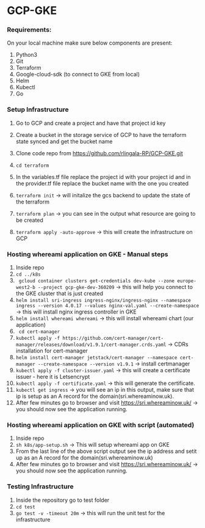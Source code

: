 # GCP-GKE

### Requirements:

On your local machine make sure below components are present:
1.	Python3
2.	Git
3.	Terraform
4.	Google-cloud-sdk (to connect to GKE from local)
5.	Helm
6.	Kubectl
7. Go

### Setup Infrastructure

1.	Go to GCP and create a project and have that project id key
 
2.	Create a bucket in the storage service of GCP to have the terraform state synced and get the bucket name

3.	Clone code repo from https://github.com/rlingala-RP/GCP-GKE.git
4.	``` cd terraform ```
5.	In the variables.tf file replace the project id with your project id and in the provider.tf file replace the bucket name with the one you created
6.	``` terraform init ``` -> will initalize the gcs backend to update the state of the terraform 
7.	``` terraform plan ``` -> you can see in the output what resource are going to be created
8.	``` terraform apply -auto-approve ``` -> this will create the infrastructure on GCP

### Hosting whereami application on GKE - Manual steps
1. Inside repo
10.	``` cd ../k8s ```
11.	``` gcloud container clusters get-credentials dev-kube --zone europe-west2-b --project gcp-gke-dev-360209``` -> this will help you connect to the GKE cluster that is just created
12.	``` helm install sri-ingress ingress-nginx/ingress-nginx --namespace ingress --version 4.0.17 --values nginx-val.yaml --create-namespace ``` -> this will install nginx ingress controller in GKE
13.	``` helm install whereami whereami ``` -> this will install whereami chart (our application)
14.	``` cd cert-manager ```
15. ``` kubectl apply -f https://github.com/cert-manager/cert-manager/releases/download/v1.9.1/cert-manager.crds.yaml ``` -> CDRs installation for cert-manager
16.	``` helm install cert-manager jetstack/cert-manager --namespace cert-manager --create-namespace --version v1.9.1 ``` -> install certmanager
17.	``` kubectl apply -f cluster-issuer.yaml ``` -> this will create a certificate issuer - here it is Letsencrypt 
18.	``` kubectl apply -f certificate.yaml ``` -> this will generate the certificate.
19. ``` kubectl get ingress ``` -> you will see an ip in this output, make sure that ip is setup as an A record for the domain(sri.whereaminow.uk).
20. After few minutes go to browser and visit https://sri.whereaminow.uk/ -> you should now see the application running.

### Hosting whereami application on GKE with script (automated)

1. Inside repo
2. ``` sh k8s/app-setup.sh ``` -> This will setup whereami app on GKE 
3. From the last line of the above script output see the ip address and setit up as an A record for the domain(sri.whereaminow.uk)
4. After few minutes go to browser and visit https://sri.whereaminow.uk/ -> you should now see the application running.

### Testing Infrastructure

1. Inside the repository go to test folder
2. ``` cd test ```
3. ``` go test -v -timeout 20m ``` -> this will run the unit test for the infrastructure

